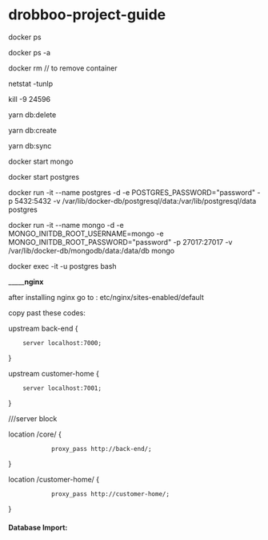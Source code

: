 # drobboo-project-guide

docker ps

docker ps -a

docker rm <id> // to remove container

netstat -tunlp

kill -9 24596

yarn db:delete

yarn db:create

yarn db:sync

docker start mongo
 
docker start postgres

docker run -it --name postgres -d -e POSTGRES_PASSWORD="password" -p 5432:5432 -v /var/lib/docker-db/postgresql/data:/var/lib/postgresql/data postgres

docker run -it --name mongo -d -e MONGO_INITDB_ROOT_USERNAME=mongo -e MONGO_INITDB_ROOT_PASSWORD="password" -p 27017:27017 -v /var/lib/docker-db/mongodb/data:/data/db mongo

docker exec -it -u postgres bash
 
_________nginx____

after installing nginx go to : etc/nginx/sites-enabled/default

copy past these codes: 

upstream back-end {

        server localhost:7000;

}


upstream customer-home {

        server localhost:7001;

}


///server block 


location /core/ {

                proxy_pass http://back-end/;

}


location /customer-home/ {

                proxy_pass http://customer-home/;

}

#### Database Import:



